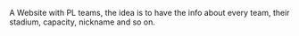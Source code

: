 A Website with PL teams, the idea is to have the info about every team, their stadium, capacity, nickname and so on. 
